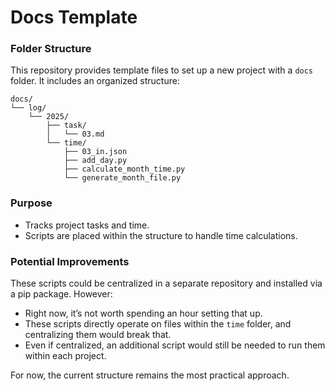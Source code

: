 # **Docs Template**  

### **Folder Structure**  
This repository provides template files to set up a new project with a `docs` folder. It includes an organized structure:  

```plaintext
docs/
└── log/
    └── 2025/
        ├── task/
        │   └── 03.md
        └── time/
            ├── 03_in.json
            ├── add_day.py
            ├── calculate_month_time.py
            └── generate_month_file.py
```  

### **Purpose**  
- Tracks project tasks and time.  
- Scripts are placed within the structure to handle time calculations.  

### **Potential Improvements**  
These scripts could be centralized in a separate repository and installed via a pip package. However:  
- Right now, it’s not worth spending an hour setting that up.  
- These scripts directly operate on files within the `time` folder, and centralizing them would break that.  
- Even if centralized, an additional script would still be needed to run them within each project.  

For now, the current structure remains the most practical approach.  
